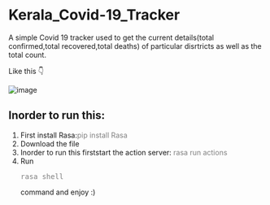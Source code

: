 # Kerala_Covid-19_Tracker
A simple Covid 19 tracker used to get the current details(total confirmed,total recovered,total deaths) of particular disrtricts as well as the total count.

Like this
👇

![image](https://github.com/injusticescorpio/Kerala_Covid-19_Tracker/blob/master/Screenshot%20(158).png)

<div>
<h2> Inorder to run this: </h2>
  <ol>
    <li>First install Rasa:<span style="color:grey">pip install Rasa</span></li>
    <li>Download the file</li>
    <li>Inorder to run this firststart the action server: <span style="color:grey">rasa run actions</span></li>
    <li>Run<pre><span style="color:grey">rasa shell</span></pre> command and enjoy :)</li>
    </ol>
  </div>
